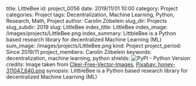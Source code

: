 title:      						LittleBee
id:                 				project_0056
date:       						2019/11/01 10:00
category:		    				Project
categories:		    				Project
tags:       						Decentralization, Machine Learning, Python, Research, Math, Project
author:     						Carolin Zöbelein
slug_dir:           				Projects
slug_subdir:        				2019
slug:       						LittleBee
index_title:						LittleBee
index_image:        				/images/projects/LittleBee.png
index_summary:						LittbleBee is a Python based research library for decentralized Machine Learning (ML)
sum_image:							/images/projects/LittleBee.png
kind:               				Project
project_period:     				Since 2019/11
project_members:    				Carolin Zöbelein
keywords:           				decentralization, machine learning, python
shields:							<img alt="PyPI - Python Version" src="https://img.shields.io/pypi/pyversions/v2">
credits:							Image taken from <a href="https://pixabay.com/de/users/Clker-Free-Vector-Images-3736/?utm_source=link-attribution&amp;utm_medium=referral&amp;utm_campaign=image&amp;utm_content=311047" target="_blank">Clker-Free-Vector-Images</a>, <a href="https://pixabay.com/de/vectors/honig-biene-fliegen-insekt-311047/" target="_blank">Pixabay: honey-311047_640.png</a>
synopsis:							LittbleBee is a Python based research library for decentralized Machine Learning (ML)
